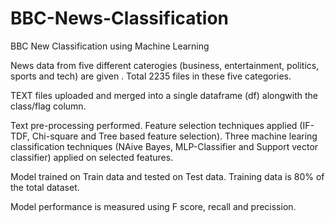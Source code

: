 # BBC-News-Classification
BBC New Classification using Machine Learning 

News data from five different caterogies (business, entertainment, politics, sports and tech) are given .
Total 2235 files in these five categories.

TEXT files uploaded and merged into a single dataframe (df) alongwith the class/flag column.

Text pre-processing performed.
Feature selection techniques applied (IF-TDF, Chi-square and Tree based feature selection).
Three machine learing classification techniques (NAive Bayes, MLP-Classifier and Support vector classifier) applied on selected features. 

Model trained on Train data and tested on Test data. Training data is 80% of the total dataset. 

Model performance is measured using F score, recall and precission.


